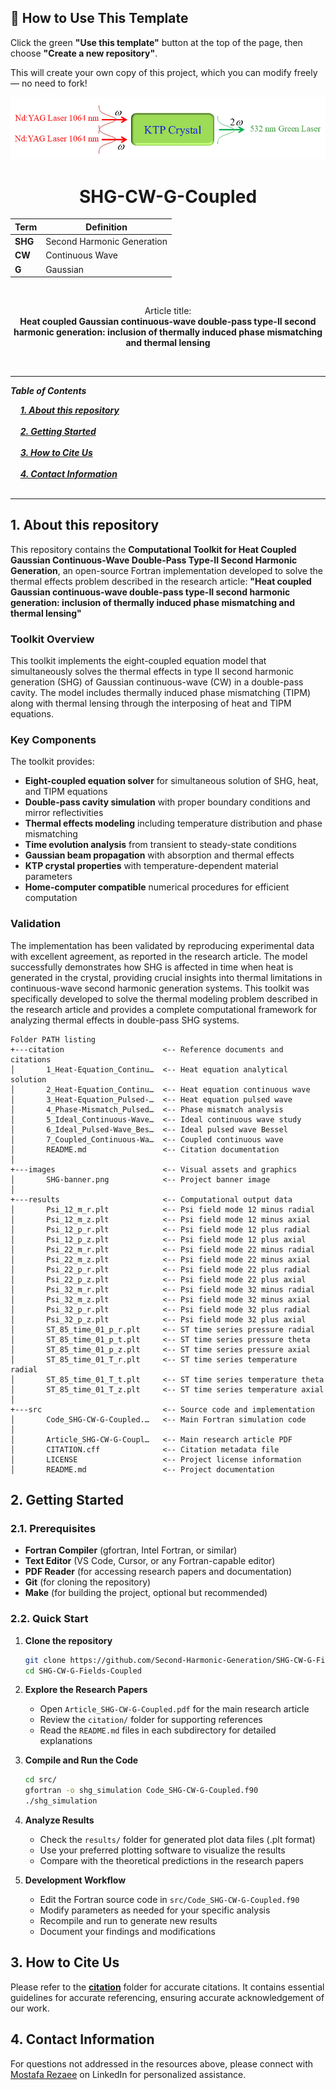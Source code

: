 ## 🧰 How to Use This Template    

Click the green **"Use this template"** button at the top of the page, then choose **"Create a new repository"**.   

This will create your own copy of this project, which you can modify freely — no need to fork!   

 
<p align="center">
  <img src="./images/SHG-banner.png" alt="SHG Logo">
</p>


<h1 align="center">SHG-CW-G-Coupled</h1>

<div align="center">

| **Term** | **Definition** |
|----------|----------------|
| **SHG** | Second Harmonic Generation |
| **CW** | Continuous Wave |
| **G** | Gaussian |
</div>

&nbsp;

<div align="center">

Article title:       
**Heat coupled Gaussian continuous-wave double-pass type-II second harmonic generation: inclusion of thermally induced phase mismatching and thermal lensing**
</div>

&nbsp;

---

***Table of Contents***

<div>
  &nbsp;&nbsp;&nbsp;&nbsp;<a href="#1-about-this-repository"><i><b>1. About this repository</b></i></a>
</div>
&nbsp;

<div>
  &nbsp;&nbsp;&nbsp;&nbsp;<a href="#2-getting-started"><i><b>2. Getting Started</b></i></a>
</div>
&nbsp;

<div>
  &nbsp;&nbsp;&nbsp;&nbsp;<a href="#3-how-to-cite-us"><i><b>3. How to Cite Us</b></i></a>
</div>
&nbsp;


<div>
  &nbsp;&nbsp;&nbsp;&nbsp;<a href="#4-contact-information"><i><b>4. Contact Information</b></i></a>
</div>
&nbsp;

---    

## 1. About this repository

This repository contains the **Computational Toolkit for Heat Coupled Gaussian Continuous-Wave Double-Pass Type-II Second Harmonic Generation**, an open-source Fortran implementation developed to solve the thermal effects problem described in the research article: **"Heat coupled Gaussian continuous-wave double-pass type-II second harmonic generation: inclusion of thermally induced phase mismatching and thermal lensing"**

### Toolkit Overview

This toolkit implements the eight-coupled equation model that simultaneously solves the thermal effects in type II second harmonic generation (SHG) of Gaussian continuous-wave (CW) in a double-pass cavity. The model includes thermally induced phase mismatching (TIPM) along with thermal lensing through the interposing of heat and TIPM equations.

### Key Components

The toolkit provides:
- **Eight-coupled equation solver** for simultaneous solution of SHG, heat, and TIPM equations
- **Double-pass cavity simulation** with proper boundary conditions and mirror reflectivities
- **Thermal effects modeling** including temperature distribution and phase mismatching
- **Time evolution analysis** from transient to steady-state conditions
- **Gaussian beam propagation** with absorption and thermal effects
- **KTP crystal properties** with temperature-dependent material parameters
- **Home-computer compatible** numerical procedures for efficient computation

### Validation

The implementation has been validated by reproducing experimental data with excellent agreement, as reported in the research article. The model successfully demonstrates how SHG is affected in time when heat is generated in the crystal, providing crucial insights into thermal limitations in continuous-wave second harmonic generation systems. This toolkit was specifically developed to solve the thermal modeling problem described in the research article and provides a complete computational framework for analyzing thermal effects in double-pass SHG systems.



```
Folder PATH listing
+---citation                      <-- Reference documents and citations
│       1_Heat-Equation_Continu…  <-- Heat equation analytical solution
│       2_Heat-Equation_Continu…  <-- Heat equation continuous wave
│       3_Heat-Equation_Pulsed-…  <-- Heat equation pulsed wave
│       4_Phase-Mismatch_Pulsed…  <-- Phase mismatch analysis
│       5_Ideal_Continuous-Wave…  <-- Ideal continuous wave study
│       6_Ideal_Pulsed-Wave_Bes…  <-- Ideal pulsed wave Bessel
│       7_Coupled_Continuous-Wa…  <-- Coupled continuous wave
│       README.md                 <-- Citation documentation
│
+---images                        <-- Visual assets and graphics
│       SHG-banner.png            <-- Project banner image
│
+---results                       <-- Computational output data
│       Psi_12_m_r.plt            <-- Psi field mode 12 minus radial
│       Psi_12_m_z.plt            <-- Psi field mode 12 minus axial
│       Psi_12_p_r.plt            <-- Psi field mode 12 plus radial
│       Psi_12_p_z.plt            <-- Psi field mode 12 plus axial
│       Psi_22_m_r.plt            <-- Psi field mode 22 minus radial
│       Psi_22_m_z.plt            <-- Psi field mode 22 minus axial
│       Psi_22_p_r.plt            <-- Psi field mode 22 plus radial
│       Psi_22_p_z.plt            <-- Psi field mode 22 plus axial
│       Psi_32_m_r.plt            <-- Psi field mode 32 minus radial
│       Psi_32_m_z.plt            <-- Psi field mode 32 minus axial
│       Psi_32_p_r.plt            <-- Psi field mode 32 plus radial
│       Psi_32_p_z.plt            <-- Psi field mode 32 plus axial
│       ST_85_time_01_p_r.plt     <-- ST time series pressure radial
│       ST_85_time_01_p_t.plt     <-- ST time series pressure theta
│       ST_85_time_01_p_z.plt     <-- ST time series pressure axial
│       ST_85_time_01_T_r.plt     <-- ST time series temperature radial
│       ST_85_time_01_T_t.plt     <-- ST time series temperature theta
│       ST_85_time_01_T_z.plt     <-- ST time series temperature axial
│
+---src                           <-- Source code and implementation
│       Code_SHG-CW-G-Coupled.…   <-- Main Fortran simulation code
│
│       Article_SHG-CW-G-Coupl…   <-- Main research article PDF
│       CITATION.cff              <-- Citation metadata file
│       LICENSE                   <-- Project license information
│       README.md                 <-- Project documentation
```

## 2. Getting Started

### 2.1. Prerequisites
- **Fortran Compiler** (gfortran, Intel Fortran, or similar)
- **Text Editor** (VS Code, Cursor, or any Fortran-capable editor)
- **PDF Reader** (for accessing research papers and documentation)
- **Git** (for cloning the repository)
- **Make** (for building the project, optional but recommended)

### 2.2. Quick Start

1. **Clone the repository**
   ```bash
   git clone https://github.com/Second-Harmonic-Generation/SHG-CW-G-Fields-Coupled.git
   cd SHG-CW-G-Fields-Coupled
   ```

2. **Explore the Research Papers**
   - Open `Article_SHG-CW-G-Coupled.pdf` for the main research article
   - Review the `citation/` folder for supporting references
   - Read the `README.md` files in each subdirectory for detailed explanations

3. **Compile and Run the Code**
   ```bash
   cd src/
   gfortran -o shg_simulation Code_SHG-CW-G-Coupled.f90
   ./shg_simulation
   ```

4. **Analyze Results**
   - Check the `results/` folder for generated plot data files (.plt format)
   - Use your preferred plotting software to visualize the results
   - Compare with the theoretical predictions in the research papers

5. **Development Workflow**
   - Edit the Fortran source code in `src/Code_SHG-CW-G-Coupled.f90`
   - Modify parameters as needed for your specific analysis
   - Recompile and run to generate new results
   - Document your findings and modifications


## 3. How to Cite Us
Please refer to the [**citation**](./citation/) folder for accurate citations. It contains essential guidelines for accurate referencing, ensuring accurate acknowledgement of our work.


  
## 4. Contact Information

For questions not addressed in the resources above, please connect with [Mostafa Rezaee](https://www.linkedin.com/in/mostafa-rezaee/) on LinkedIn for personalized assistance.
